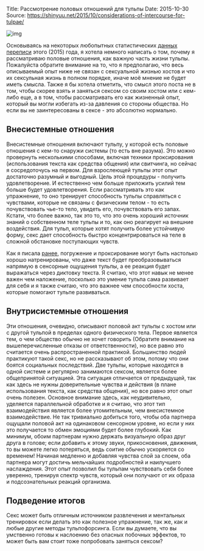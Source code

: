 Title: Рассмотрение половых отношений для тульпы
Date: 2015-10-30
Source: https://shinyuu.net/2015/10/considerations-of-intercourse-for-tulpae/

![img](/images/pasted_image_0ba20.png)

Основываясь на некоторых любопытных статистических [данных переписи](https://www.reddit.com/r/Tulpas/wiki/census) этого (2015) года, я хотела немного написать о том, почему я рассматриваю половые отношения, как важную часть жизни тульпы. Пожалуйста обратите внимание на то, что я предполагаю, что весь описываемый опыт ниже не связан с сексуальной жизнью хостов и что их сексульная жизнь в полном порядке, иначе моё мнение не будет иметь смысла. Также я бы хотела отметить, что смысл этого поста не в том, чтобы скорее взять и заняться сексом со своим хостом или с кем-либо еще, а в том, чтобы рассматривать его как жизненный опыт, который вы могли избегать из-за давления со стороны общества. Но если вы не заинтересованы в сексе - это абсолютно нормально.

## Внесистемные отношения

Внесистемные отношения включают тульпу, у которой есть половые отношения с кем-то снаружи системы (то есть вне разума). Это можно провернуть несколькими способами, включая техники проксирования (использования текста как средства общения) или свитчинга, но сейчас я сосредоточусь на первом. Для взрослеющей тульпы этот опыт достаточно разумный и выгодный. Цель этой процедуры - получить удовлетворение. И естественно чем больше приложить усилий тем больше будет удовлетворения. Если рассматривать это как упражнение, то оно тренирует способность тульпы справляться с чувствами, которые не связаны с физическим телом - то есть почувствовать чье-то тело, увидеть его, почувствовать его запах. Кстати, что более важно, так это то, что это очень хороший источник знаний о собственном теле тульпы и то, как оно реагирует на внешние воздействия. Для тульп, которые хотят получить более устойчивую форму, секс дает способность быстро концентрироваться на теле в сложной обстановке поступающих чувств.

Как я писала [ранее](https://shinyuu.net/2015/06/wonderland-irc-feelings/), погружение и проксирование могут быть настолько хорошо натренированы, что даже текст будет преобразовываться напрямую в сенсорные ощущения тульпы, а ее реакция будет выражаться через диктовку текста. Я считаю, что этот навык не менее важен чем наложение, посколько это умение тульпа сама развивает для себя и я также считаю, что это важнее чем способности хоста, которые помогают тульпе развиваться.

## Внутрисистемные отношения

Эти отношения, очевидно, описывают половой акт тульпы с хостом или с другой тульпой в пределах одного физического тела. Первое является тем, о чем общество обычно не хочет говорить (Обратите внимание на вышеперечисленные отказы от ответственности), но все равно это считается очень распространенной практикой. Большинство людей практикуют такой секс, но не рассказывают об этом, потому что они боятся социальных последствий. Две тульпы, которые находятся в одной системе и регулярно занимаются сексом, является более общепринятой ситуацией. Эта ситуация отличается от предыдущей, так как здесь не нужны доверительные чувства и действия (в плане использования текста, как средства общения), но все равно этот опыт очень полезен. Основное внимание здесь, как неудивительно, уделяется параллельной обработке и я считаю, что этот тип взаимодействия является более утомительным, чем внесистемное взаимодействие. Не так тривиально добиться того, чтобы оба партнера ощущали половой акт на одинаковом сенсорном уровне, но если у них это получается то обмен эмоциями будет более глубокий. Как минимум, обоим партнерам нужно держать визуальную образ друг друга в голове; если добавить к этому звуки, прикосновения, движения, то вы можете легко потеряться, ведь соитие обычно ускоряется со временем! Начиная медленно и добавляя чувства слой за слоем, оба партнера могут достичь мельчайших подробностей и наилучшего наслаждения. Этот опыт позволил бы тульпам чувствовать себя более уверенно, тренируя спектр чувств, который они получают от их образа и подсознательных реакций организма.

## Подведение итогов

Секс может быть отличным источником развлечения и ментальных тренировок если делать это как полезное упражнение, так же, как и любые другие методы тульпофорсинга. Если вы думаете, что вы умственно готовы к наслоению без опасных побочных эффектов, то может быть вам стоит тоже попробовать заняться сексом?